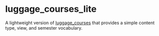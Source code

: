 luggage_courses_lite
==============

A lightweight version of [luggage_courses](https://github.com/isubit/luggage_courses) that provides a simple content type, view, and semester vocabulary.
